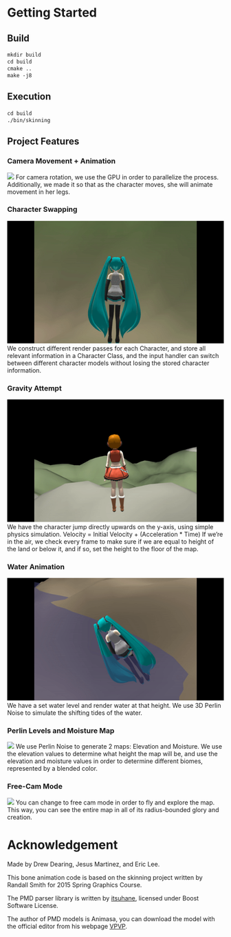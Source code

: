 # Getting Started

## Build
```
mkdir build
cd build
cmake ..
make -j8
```

## Execution
```
cd build
./bin/skinning
```

## Project Features

<a id="camera"></a>
### Camera Movement + Animation
<a href="#camera"><img src="/assets/gifs/animationcamera.gif"/></a>
For camera rotation, we use the GPU in order to parallelize the process.
Additionally, we made it so that as the character moves, she will animate movement in her legs.

<a id="characterswapping"></a>
### Character Swapping
<a href="#characterswapping"><img src="/assets/gifs/character_swap.gif"/></a>
We construct different render passes for each Character, and store all relevant information in a Character Class, and the input handler can switch between different character models without losing the stored character information.

<a id="gravity"></a>
### Gravity Attempt
<a href="#gravity"><img src="/assets/gifs/gravity-1.gif"/></a>
We have the character jump directly upwards on the y-axis, using simple physics simulation.
Velocity = Initial Velocity + (Acceleration * Time)
If we’re in the air, we check every frame to make sure if we are equal to height of the land or below it, and if so, set the height to the floor of the map.

<a id="water"></a>
### Water Animation
<a href="#water"><img src="/assets/gifs/water-1.gif"/></a>
We have a set water level and render water at that height.
We use 3D Perlin Noise to simulate the shifting tides of the water.

<a id="perlinlevels"></a>
### Perlin Levels and Moisture Map
<a href="#perlinlevels"><img src="/assets/gifs/water2snow-1.gif"/></a>
We use Perlin Noise to generate 2 maps: Elevation and Moisture.
We use the elevation values to determine what height the map will be, and use the elevation and moisture values in order to determine different biomes, represented by a blended color.

<a id="freecam"></a>
### Free-Cam Mode
<a href="#freecam"><img src="/assets/gifs/fps_mode-2.gif"/></a>
You can change to free cam mode in order to fly and explore the map. This way, you can see the entire map in all of its radius-bounded glory and creation.

# Acknowledgement 

Made by Drew Dearing, Jesus Martinez, and Eric Lee.

This bone animation code is based on the skinning project written by
Randall Smith for 2015 Spring Graphics Course.

The PMD parser library is written by
[itsuhane](https://github.com/itsuhane/libmmd), licensed under Boost Software
License.

The author of PMD models is Animasa, you can download the model with the
official editor from his webpage [VPVP](http://www.geocities.jp/higuchuu4/index_e.htm).
